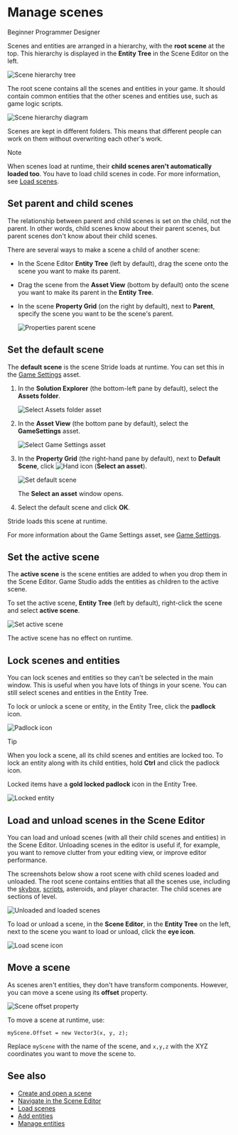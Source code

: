 # Manage scenes

<span class="badge text-bg-primary">Beginner</span>
<span class="badge text-bg-success">Programmer</span>
<span class="badge text-bg-success">Designer</span>

Scenes and entities are arranged in a hierarchy, with the **root scene** at the top. This hierarchy is displayed in the **Entity Tree** in the Scene Editor on the left.

![Scene hierarchy tree](media/scene-hierarchy-tree.png)

The root scene contains all the scenes and entities in your game. It should contain common entities that the other scenes and entities use, such as game logic scripts.

![Scene hierarchy diagram](media/scene-hierarchy-diagram.png)

Scenes are kept in different folders. This means that different people can work on them without overwriting each other's work.

> [!Note]
> When scenes load at runtime, their **child scenes aren't automatically loaded too**. You have to load child scenes in code. For more information, see [Load scenes](load-scenes.md).

## Set parent and child scenes

The relationship between parent and child scenes is set on the child, not the parent. In other words, child scenes know about their parent scenes, but parent scenes don't know about their child scenes.

There are several ways to make a scene a child of another scene:

* In the Scene Editor **Entity Tree** (left by default), drag the scene onto the scene you want to make its parent.

* Drag the scene from the **Asset View** (bottom by default) onto the scene you want to make its parent in the **Entity Tree**.

* In the scene **Property Grid** (on the right by default), next to **Parent**, specify the scene you want to be the scene's parent.

    ![Properties parent scene](media/properties-parent-scene.png)

## Set the default scene

The **default scene** is the scene Stride loads at runtime. You can set this in the [Game Settings](game-settings.md) asset.

1. In the **Solution Explorer** (the bottom-left pane by default), select the **Assets folder**.

    ![Select Assets folder asset](media/select-asset-folder.png)

2. In the **Asset View** (the bottom pane by default), select the **GameSettings** asset.

    ![Select Game Settings asset](media/select-game-settings-asset.png)

3. In the **Property Grid** (the right-hand pane by default), next to **Default Scene**, click ![Hand icon](~/manual/game-studio/media/hand-icon.png) (**Select an asset**).

    ![Set default scene](media/game-settings-default-scene.png)

    The **Select an asset** window opens.

2. Select the default scene and click **OK**.

Stride loads this scene at runtime.

For more information about the Game Settings asset, see [Game Settings](game-settings.md).

## Set the active scene

The **active scene** is the scene entities are added to when you drop them in the Scene Editor. Game Studio adds the entities as children to the active scene.

To set the active scene, **Entity Tree** (left by default), right-click the scene and select **active scene**.

![Set active scene](media/set-active-scene.png)

The active scene has no effect on runtime.

## Lock scenes and entities

You can lock scenes and entities so they can't be selected in the main window. This is useful when you have lots of things in your scene. You can still select scenes and entities in the Entity Tree.

To lock or unlock a scene or entity, in the Entity Tree, click the **padlock** icon.

![Padlock icon](media/lock-scene-or-entity.png)

>[!Tip]
>When you lock a scene, all its child scenes and entities are locked too. To lock an entity along with its child entities, hold **Ctrl** and click the padlock icon.

Locked items have a **gold locked padlock** icon in the Entity Tree.

![Locked entity](media/locked-entity.png)

## Load and unload scenes in the Scene Editor

You can load and unload scenes (with all their child scenes and entities) in the Scene Editor. Unloading scenes in the editor is useful if, for example, you want to remove clutter from your editing view, or improve editor performance.

The screenshots below show a root scene with child scenes loaded and unloaded. The root scene contains entities that all the scenes use, including the [skybox](../graphics/textures/skyboxes-and-backgrounds.md), [scripts](../scripts/index.md), asteroids, and player character. The child scenes are sections of level.

![Unloaded and loaded scenes](media/scenes-unloaded.jpg)

To load or unload a scene, in the **Scene Editor**, in the **Entity Tree** on the left, next to the scene you want to load or unload, click the **eye icon**.

![Load scene icon](media/load-unload-scene-icon.png)

## Move a scene

As scenes aren't entities, they don't have transform components. However, you can move a scene using its **offset** property.

![Scene offset property](media/scene-offset.png)

To move a scene at runtime, use:

`myScene.Offset = new Vector3(x, y, z);`

Replace `myScene` with the name of the scene, and `x,y,z` with the XYZ coordinates you want to move the scene to.

## See also

* [Create and open a scene](create-a-scene.md)
* [Navigate in the Scene Editor](navigate-in-the-scene-editor.md)
* [Load scenes](load-scenes.md)
* [Add entities](add-entities.md)
* [Manage entities](manage-entities.md)